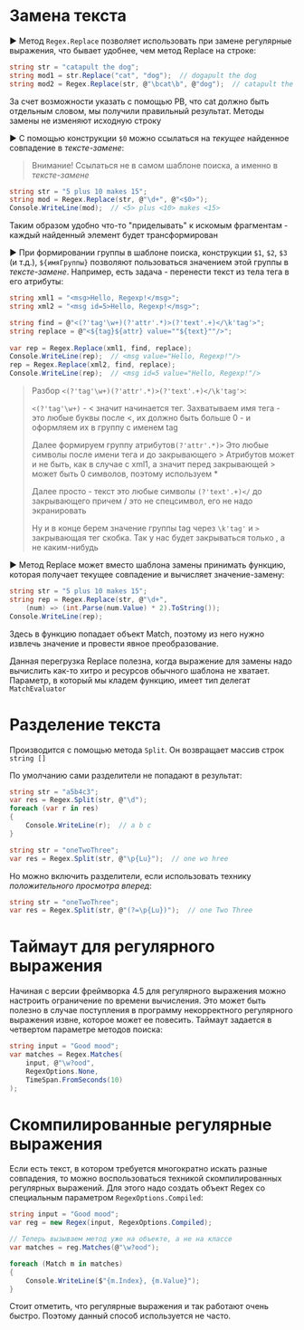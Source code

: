 # Замена текста

► Метод `Regex.Replace` позволяет использовать при замене регулярные выражения, что бывает удобнее, чем метод Replace на строке:

```c#
string str = "catapult the dog";
string mod1 = str.Replace("cat", "dog");  // dogapult the dog
string mod2 = Regex.Replace(str, @"\bcat\b", @"dog");  // catapult the dog
```

За счет возможности указать с помощью РВ, что cat должно быть отдельным словом, мы получили правильный результат. Методы замены не изменяют исходную строку

► С помощью конструкции `$0` можно ссылаться на *текущее* найденное совпадение в *тексте-замене*:

> Внимание! Ссылаться не в самом шаблоне поиска, а именно в *тексте-замене*

```c#
string str = "5 plus 10 makes 15";
string mod = Regex.Replace(str, @"\d+", @"<$0>");
Console.WriteLine(mod);  // <5> plus <10> makes <15>
```

Таким образом удобно что-то "приделывать" к искомым фрагментам - каждый найденный элемент будет трансформирован

► При формировании группы в шаблоне поиска, конструкции `$1`, `$2`, `$3` (и т.д.), `${имяГруппы}` позволяют пользоваться значением этой группы в *тексте-замене*. Например, есть задача - перенести текст из тела тега в его атрибуты:

```c#
string xml1 = "<msg>Hello, Regexp!</msg>";
string xml2 = "<msg id=5>Hello, Regexp!</msg>";

string find = @"<(?'tag'\w+)(?'attr'.*)>(?'text'.+)</\k'tag'>";
string replace = @"<${tag}${attr} value=""${text}""/>";
            
var rep = Regex.Replace(xml1, find, replace);
Console.WriteLine(rep);  // <msg value="Hello, Regexp!"/>
rep = Regex.Replace(xml2, find, replace);
Console.WriteLine(rep);  // <msg id=5 value="Hello, Regexp!"/>
```

> Разбор `<(?'tag'\w+)(?'attr'.*)>(?'text'.+)</\k'tag'>`:
>
> `<(?'tag'\w+)` - < значит начинается тег. Захватываем имя тега - это любые буквы после <, их должно быть больше 0 - и оформляем их в группу с именем tag
>
> Далее формируем группу атрибутов`(?'attr'.*)>` Это любые символы после имени тега и до закрывающего > Атрибутов может и не быть, как в случае с xml1, а значит перед закрывающей > может быть 0 символов, поэтому используем *
>
> Далее просто - текст это любые символы `(?'text'.+)</` до закрывающего </msg> причем / это не спецсимвол, его не надо экранировать
>
> Ну и в конце берем значение группы tag через `\k'tag'` и `>` закрывающая тег скобка. Так у нас  <msg> будет закрываться только </msg>, а не каким-нибудь </mesg>

► Метод Replace может вместо шаблона замены принимать функцию, которая получает текущее  совпадение и вычисляет значение-замену:

```c#
string str = "5 plus 10 makes 15";
string rep = Regex.Replace(str, @"\d+", 
    (num) => (int.Parse(num.Value) * 2).ToString());
Console.WriteLine(rep);
```

Здесь в функцию попадает объект Match, поэтому из него нужно извлечь значение и провести явное преобразование.

Данная перегрузка Replace полезна, когда выражение для замены надо вычислить как-то хитро и ресурсов обычного шаблона не хватает. Параметр, в который мы кладем функцию, имеет тип делегат `MatchEvaluator`



# Разделение текста

Производится с помощью метода `Split`. Он возвращает массив строк `string []`

По умолчанию сами разделители не попадают в результат:

```c#
string str = "a5b4c3";
var res = Regex.Split(str, @"\d");
foreach (var r in res)
{
    Console.WriteLine(r);  // a b c
}

string str = "oneTwoThree";
var res = Regex.Split(str, @"\p{Lu}");  // one wo hree
```

Но можно включить разделители, если использовать технику *положительного просмотра вперед*:

```c#
string str = "oneTwoThree";
var res = Regex.Split(str, @"(?=\p{Lu})");  // one Two Three
```



# Таймаут для регулярного выражения

Начиная с версии фреймворка 4.5 для регулярного выражения можно  настроить ограничение по времени вычисления. Это может быть полезно в  случае поступления в программу некорректного регулярного выражения  извне, которое может ее повесить. Таймаут задается в четвертом параметре методов поиска:

```c#
string input = "Good mood";
var matches = Regex.Matches(
    input, @"\w?ood",
    RegexOptions.None,
	TimeSpan.FromSeconds(10)
);
```



# Скомпилированные регулярные выражения

Если есть текст, в котором требуется многократно искать разные  совпадения, то можно воспользоваться техникой скомпилированных  регулярных выражений. Для этого надо создать объект Regex со специальным параметром `RegexOptions.Compiled`:

```c#
string input = "Good mood";
var reg = new Regex(input, RegexOptions.Compiled);

// Теперь вызываем метод уже на объекте, а не на классе
var matches = reg.Matches(@"\w?ood");

foreach (Match m in matches)
{
    Console.WriteLine($"{m.Index}, {m.Value}");
}
```

Стоит отметить, что регулярные выражения и так работают очень быстро. Поэтому данный способ используется не часто.